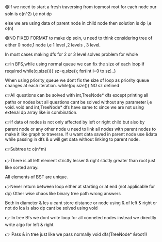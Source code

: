 🟢If we need to start a fresh traversing from topmost root for each node our soln is o(n^2) i,e not dp

else we are using data of parent node in child node then solution is dp i,e o(n)


🟢NO FIXED FORMAT to make dp soln, u need to think considering tree of either 0 node,1 node i,e 1 level ,2 levels , 3 level.
 
 In most cases making dfs for 2 or 3 level solves problem for whole

👉In BFS,while using normal queue we can fix the size of each loop if required while(q.size()){ sz=q.size(); for(int i=0 to sz)..}

When using priority_queue we dont fix the size of loop as priority queue changes at each iteration. while(pq.size()) NO sz defined


👉All questions can be solved with int,TreeNode* dfs except printing all paths or nodes but all questions cant be solved without any parameter i,e void.
void and int,TreeNode* dfs have same tc since we are not using extenal dp array like in combination.

👉If data of nodes is not only affected by left or right child but also by parent node or any other node u need to link all nodes with parent nodes to make it like graph to traverse.
If u want data saved in parent node use &data while passing in dfs & u will get data without linking to parent node.

👉Subtree tc o(n*m)

👉There is all left element strictly lesser & right stictly greater than root just like sorted array.

All elements of BST are unique.

👉Never return between loop either at starting or at end (not applicable for dp)
Other wise chaos like binary tree path wrong answers

Both in diameter & lcs u cant store distance or node using & of left & right or not do
lca is also dp cant be solved using void

👉 In tree Bfs we dont write loop for all conneted nodes instead we directlly write algo for left & right

👉 Pass & in tree just like we pass normally void dfs(TreeNode* &root1)
